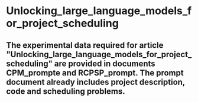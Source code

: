 # Unlocking_large_language_models_for_project_scheduling
## The experimental data required for article "Unlocking_large_language_models_for_project_scheduling" are provided in documents CPM_prompte and RCPSP_prompt. The prompt document already includes project description, code and scheduling problems.
 
